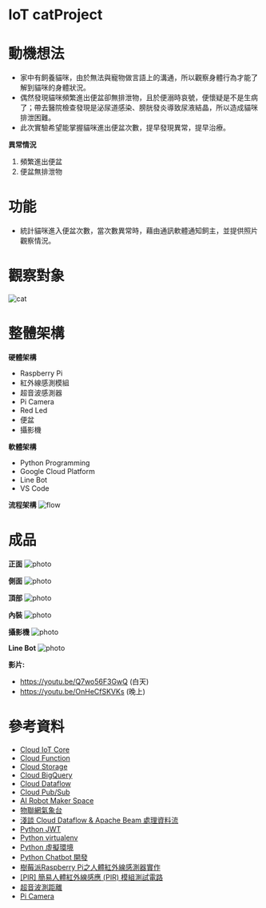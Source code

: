 # IoT catProject
# 動機想法
- 家中有飼養貓咪，由於無法與寵物做言語上的溝通，所以觀察身體行為才能了解到貓咪的身體狀況。
- 偶然發現貓咪頻繁進出便盆卻無排泄物，且於便溺時哀號，便懷疑是不是生病了；帶去醫院檢查發現是泌尿道感染、膀胱發炎導致尿液結晶，所以造成貓咪排泄困難。
- 此次實驗希望能掌握貓咪進出便盆次數，提早發現異常，提早治療。

**異常情況**
1.  頻繁進出便盆
2.  便盆無排泄物

# 功能
- 統計貓咪進入便盆次數，當次數異常時，藉由通訊軟體通知飼主，並提供照片觀察情況。
# 觀察對象
![cat](https://storage.googleapis.com/catlife/cat/BEA406EF-54BD-4CEA-80AA-63305910C78C_1_105_c.jpeg)

# 整體架構
**硬體架構**
- Raspberry Pi
- 紅外線感測模組
- 超音波感測器
- Pi Camera
- Red Led
- 便盆
- 攝影機

**軟體架構**
- Python Programming
- Google Cloud Platform
- Line Bot
- VS Code

**流程架構**
![flow](https://storage.googleapis.com/catlife/cat/flow2.png)

# 成品
**正面**
![photo](https://storage.googleapis.com/catlife/cat/IMG_4939.jpg)

**側面**
![photo](https://storage.googleapis.com/catlife/cat/IMG_4944.jpg)

**頂部**
![photo](https://storage.googleapis.com/catlife/cat/IMG_4943.jpg)

**內裝**
![photo](https://storage.googleapis.com/catlife/cat/IMG_4940.jpg)

**攝影機**
![photo](https://storage.googleapis.com/catlife/cat/IMG_4941.jpg)

**Line Bot**
![photo](https://storage.googleapis.com/catlife/cat/IMG_3188E9FC63C3-1.jpeg)

**影片:**
- https://youtu.be/Q7wo56F3GwQ (白天)
- https://youtu.be/OnHeCfSKVKs (晚上)

# 參考資料
- [Cloud IoT Core](https://cloud.google.com/iot/docs/quickstart)
- [Cloud Function](https://cloud.google.com/functions/docs/how-to)
- [Cloud Storage](https://cloud.google.com/storage/docs/introduction)
- [Cloud BigQuery](https://cloud.google.com/bigquery/docs/introduction)
- [Cloud Dataflow](https://cloud.google.com/dataflow/docs/quickstarts)
- [Cloud Pub/Sub](https://cloud.google.com/pubsub/docs/quickstart-console)
- [AI Robot Maker Space](https://airobot.ccu.edu.tw/chapter-6-google%E7%9A%84%E7%89%A9%E8%81%AF%E7%B6%B2%E8%A7%A3%E6%B1%BA%E6%96%B9%E6%A1%88/)
- [物聯網氣象台](https://www.wandianshenme.com/play/mongoose-os-esp32-google-cloud-iot-core-build-mqtt-iot-weather/)
- [淺談 Cloud Dataflow & Apache Beam 處理資料流](https://tech.hahow.in/%E6%B7%BA%E8%AB%87-cloud-dataflow-apache-beam-%E8%99%95%E7%90%86%E8%B3%87%E6%96%99%E6%B5%81-a1a73af87fe9)
- [Python JWT](https://myapollo.com.tw/zh-tw/python-json-web-token/t)
- [Python virtualenv](https://ithelp.ithome.com.tw/articles/10199980)
- [Python 虛擬環境](https://www.gushiciku.cn/pl/gfCd/zh-tw)
- [Python Chatbot 開發](https://qiu-yan-ming.gitbook.io/python-chatbot/shi-yong-line-bot-sdk)
- [樹莓派Raspberry Pi之人體紅外線感測器實作](http://hophd.com/raspberry-pi-sensor-infrared/)
- [[PIR] 簡易人體紅外線感應 (PIR) 模組測試電路](https://ruten-proteus.blogspot.com/2013/03/PIR-testing.html)
- [超音波測距離](https://atceiling.blogspot.com/2014/03/raspberry-pi_18.html)
- [Pi Camera](http://www.raspigeek.com/index.php?c=read&id=51&page=1)
